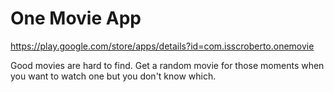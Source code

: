 # One Movie App

https://play.google.com/store/apps/details?id=com.isscroberto.onemovie

Good movies are hard to find. Get a random movie for those moments when you want to watch one but you don't know which.
